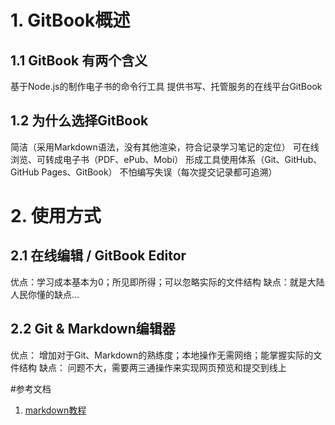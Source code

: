 # 1. GitBook概述
##  1.1 GitBook 有两个含义
  基于Node.js的制作电子书的命令行工具
  提供书写、托管服务的在线平台GitBook
##  1.2 为什么选择GitBook
  简洁（采用Markdown语法，没有其他渲染，符合记录学习笔记的定位）
  可在线浏览、可转成电子书（PDF、ePub、Mobi）
  形成工具使用体系（Git、GitHub、GitHub Pages、GitBook）
  不怕编写失误（每次提交记录都可追溯）
# 2. 使用方式
##  2.1 在线编辑 / GitBook Editor
  优点：学习成本基本为0；所见即所得；可以忽略实际的文件结构 
  缺点：就是大陆人民你懂的缺点…

## 2.2 Git & Markdown编辑器
  优点： 
  增加对于Git、Markdown的熟练度；本地操作无需网络；能掌握实际的文件结构
  缺点： 
  问题不大，需要两三通操作来实现网页预览和提交到线上



#参考文档

1. [markdown教程](https://www.w3cschool.cn/markdownyfsm/)